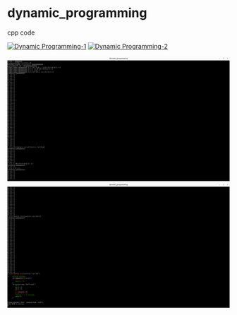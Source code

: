 # dynamic_programming

cpp code 

[![Dynamic Programming-1](http://img.youtube.com/vi/Hdr64lKQ3e4/0.jpg)](https://www.youtube.com/watch?v=Hdr64lKQ3e4)
[![Dynamic Programming-2](http://img.youtube.com/vi/rE5h11FwiVw/0.jpg)](https://www.youtube.com/watch?v=rE5h11FwiVw)

![image_1](./image/image_1.png)
![image_2](./image/image_2.png)
